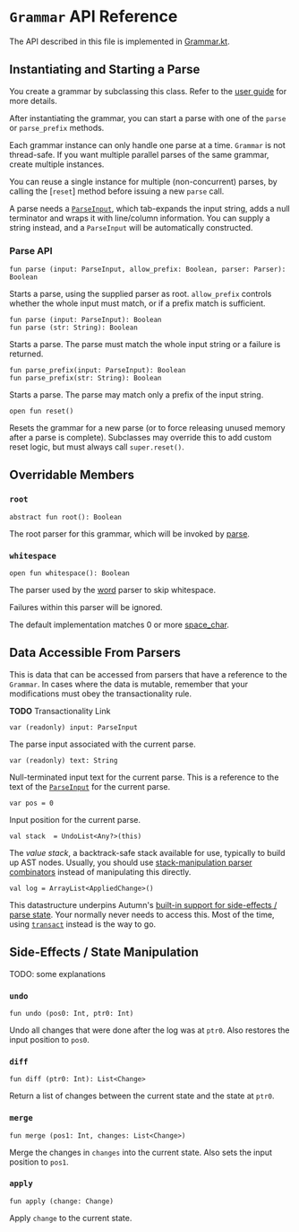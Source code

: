 # `Grammar` API Reference

The API described in this file is implemented in [Grammar.kt].

[Grammar.kt]: /src/norswap/autumn/Grammar.kt

## Instantiating and Starting a Parse

You create a grammar by subclassing this class. 
Refer to the [user guide] for more details.

[User Guide]: ../tutorial/README.md

After instantiating the grammar, you can start a parse with one of the `parse` or `parse_prefix`
methods.

Each grammar instance can only handle one parse at a time. `Grammar` is not
thread-safe. If you want multiple parallel parses of the same grammar, create multiple instances.

You can reuse a single instance for multiple (non-concurrent) parses, by calling the [`reset`]
method before issuing a new `parse` call.

A parse needs a [`ParseInput`], which tab-expands the input string, adds a null terminator and wraps
it with line/column information. You can supply a string instead, and a `ParseInput` will be
automatically constructed.

[`ParseInput`]: parse-input.md
    
### Parse API
    
    fun parse (input: ParseInput, allow_prefix: Boolean, parser: Parser): Boolean
    
Starts a parse, using the supplied parser as root. `allow_prefix` controls whether the whole input
must match, or if a prefix match is sufficient.

    fun parse (input: ParseInput): Boolean
    fun parse (str: String): Boolean
    
Starts a parse. The parse must match the whole input string or a failure is returned.
    
    fun parse_prefix(input: ParseInput): Boolean
    fun parse_prefix(str: String): Boolean

Starts a parse. The parse may match only a prefix of the input string.

    open fun reset()
    
Resets the grammar for a new parse (or to force releasing unused memory after a parse is complete).
Subclasses may override this to add custom reset logic, but must always call `super.reset()`.

## Overridable Members

### `root`

    abstract fun root(): Boolean

The root parser for this grammar, which will be invoked by [parse].

[parse]: #parse-api

### `whitespace`

    open fun whitespace(): Boolean
    
The parser used by the [word] parser to skip whitespace.

Failures within this parser will be ignored.

The default implementation matches 0 or more [space_char].

[word]: parsers/chars.md#word-string
[space_char]: parsers/chars.md#space_char

## Data Accessible From Parsers

This is data that can be accessed from parsers that have a reference to the `Grammar`.
In cases where the data is mutable, remember that your modifications must obey the
transactionality rule.

**TODO** Transactionality Link

    var (readonly) input: ParseInput
    
The parse input associated with the current parse.

    var (readonly) text: String
    
Null-terminated input text for the current parse. This is a reference to the text of the
[`ParseInput`] for the current parse.

    var pos = 0
    
Input position for the current parse.

    val stack  = UndoList<Any?>(this)

The *value stack*, a backtrack-safe stack available for use, typically to build up AST nodes.
Usually, you should use [stack-manipulation parser combinators][stack] instead of manipulating
this directly.

[stack]: parsers/stack.md

    val log = ArrayList<AppliedChange>()
    
This datastructure underpins Autumn's [built-in support for side-effects / parse state][side].
Your normally never needs to access this. Most of the time, using [`transact`] instead is the way
to go.

[side]: ../tutorial/side-effects.md
[`transact`]: parsers/misc.md#transact

## Side-Effects / State Manipulation

TODO: some explanations

### `undo`

    fun undo (pos0: Int, ptr0: Int)

Undo all changes that were done after the log was at `ptr0`.
Also restores the input position to `pos0`.

### `diff`

    fun diff (ptr0: Int): List<Change>

Return a list of changes between the current state and the state at `ptr0`.

### `merge`

    fun merge (pos1: Int, changes: List<Change>)

Merge the changes in `changes` into the current state.
Also sets the input position to `pos1`.

### `apply`

    fun apply (change: Change)

Apply `change` to the current state.

    